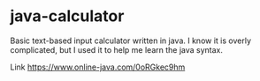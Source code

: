 # java-calculator
Basic text-based input calculator written in java.
I know it is overly complicated, but I used it to help me learn the java syntax.

Link 
https://www.online-java.com/0oRGkec9hm
